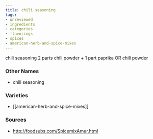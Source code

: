 ```yaml
---
title: chili seasoning
tags:
- unreviewed
- ingredients
- categories
- flavorings
- spices
- american-herb-and-spice-mixes
---
```

chili seasoning 2 parts chili powder + 1 part paprika OR chili powder

### Other Names

* chili seasoning

### Varieties

* [[american-herb-and-spice-mixes]]

### Sources
* http://foodsubs.com/SpicemixAmer.html
